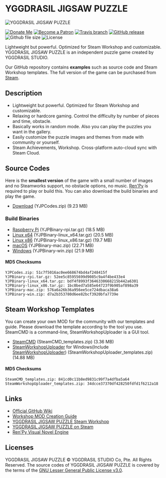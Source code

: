 # YGGDRASIL JIGSAW PUZZLE
![YGGDRASIL JIGSAW PUZZLE](https://yggdrasil-studio.github.io/YGGDRASIL-JIGSAW-PUZZLE/yggdrasil-jigsaw-puzzle-steam-main.png)

[![Donate Me](https://img.shields.io/badge/Built%20by-Lee%20Yunseok-purple.svg?style=popout&logo=paypal&maxAge=999999)](https://paypal.me/leeyunseok) [![Become a Patron](https://img.shields.io/badge/Become%20a-Patron-f96854.svg?style=popout&logo=Patreon&maxAge=999999)](https://www.patreon.com/bePatron?u=347743) [![Travis branch](https://img.shields.io/travis/YGGDRASIL-STUDIO/YGGDRASIL-JIGSAW-PUZZLE/master.svg?style=popout&logo=travis&maxAge=999999)](https://travis-ci.org/YGGDRASIL-STUDIO/YGGDRASIL-JIGSAW-PUZZLE) [![GitHub release](https://img.shields.io/github/release/YGGDRASIL-STUDIO/YGGDRASIL-JIGSAW-PUZZLE.svg?style=popout&logo=github)](https://github.com/YGGDRASIL-STUDIO/YGGDRASIL-JIGSAW-PUZZLE/releases) ![Github file size](https://img.shields.io/github/release-date/YGGDRASIL-STUDIO/YGGDRASIL-JIGSAW-PUZZLE.svg?style=popout&logo=github) ![License](https://img.shields.io/github/license/YGGDRASIL-STUDIO/YGGDRASIL-JIGSAW-PUZZLE.svg?style=popout&logo=github)

Lightweight but powerful. Optimized for Steam Workshop and customizable. YGGDRASIL JIGSAW PUZZLE is an independent puzzle game created by YGGDRASIL STUDIO.

Our GitHub repository contains **examples** such as source code and Steam Workshop templates. The full version of the game can be purchased from [Steam](https://store.steampowered.com/app/1045400/YGGDRASIL_JIGSAW_PUZZLE/).

## Description
* Lightweight but powerful. Optimized for Steam Workshop and customizable.
* Relaxing or hardcore gaming. Control the difficulty by number of pieces and time, obstacle.
* Basically works in random mode. Also you can play the puzzles you want in the gallery.
* Easily customize the puzzle images and themes from made with community or yourself.
* Steam Achievements, Workshop. Cross-platform auto-cloud sync with Steam Cloud.

## Source Codes
Here is the **smallest version** of the game with a small number of images and no Steamworks support, no obstacle options, no music. [Ren'Py](https://renpy.org) is required to play or build this. You can also download the build binaries and play the game.

* [Download](https://github.com/YGGDRASIL-STUDIO/YGGDRASIL-JIGSAW-PUZZLE/releases/download/V1.0/YJPCodes.zip) (YJPCodes.zip) (9.23 MB)

### Build Binaries
* [Raspberry Pi](https://github.com/YGGDRASIL-STUDIO/YGGDRASIL-JIGSAW-PUZZLE/releases/download/V1.0/YJPBinary-rpi.tar.gz) (YJPBinary-rpi.tar.gz) (18.5 MB)
* [Linux x64](https://github.com/YGGDRASIL-STUDIO/YGGDRASIL-JIGSAW-PUZZLE/releases/download/V1.0/YJPBinary-linux_x64.tar.gz) (YJPBinary-linux_x64.tar.gz) (20.5 MB)
* [Linux x86](https://github.com/YGGDRASIL-STUDIO/YGGDRASIL-JIGSAW-PUZZLE/releases/download/V1.0/YJPBinary-linux_x86.tar.gz) (YJPBinary-linux_x86.tar.gz) (19.7 MB)
* [macOS](https://github.com/YGGDRASIL-STUDIO/YGGDRASIL-JIGSAW-PUZZLE/releases/download/V1.0/YJPBinary-mac.zip) (YJPBinary-mac.zip) (22.71 MB)
* [Windows](https://github.com/YGGDRASIL-STUDIO/YGGDRASIL-JIGSAW-PUZZLE/releases/download/V1.0/YJPBinary-win.zip) (YJPBinary-win.zip) (21.9 MB)

#### MD5 Checksums
```
YJPCodes.zip: 51c7f5016ac0ee668674bd4af248415f
YJPBinary-rpi.tar.gz: 52ee5c85955699d9085c9a4f4be433e4
YJPBinary-linux_x64.tar.gz: bdf4f8993f3646330668215b442a6301
YJPBinary-linux_x86.tar.gz: 1bc0bed7a585e64723f9b905af898a39
YJPBinary-mac.zip: 576a6a26b36a956ee5ce724dbaca38a6
YJPBinary-win.zip: d7a2b353780d6ee82bcf3920bfa7739e
```

## Steam Workshop Templates
You can create your own MOD for the community with our templates and guide. Please download the template according to the tool you use. SteamCMD is a command-line, SteamWorkshopUploader is a GUI tool.
* [SteamCMD](https://github.com/YGGDRASIL-STUDIO/YGGDRASIL-JIGSAW-PUZZLE/releases/download/V1.0/SteamCMD_templates.zip) (SteamCMD_templates.zip) (3.36 MB)
* [SteamWorkshopUploader](https://github.com/YGGDRASIL-STUDIO/YGGDRASIL-JIGSAW-PUZZLE/releases/download/V1.0/SteamWorkshopUploader_templates.zip) for Windows(Include [SteamWorkshopUploader](https://github.com/nihilocrat/SteamWorkshopUploader)) (SteamWorkshopUploader_templates.zip) (14.88 MB)

#### MD5 Checksums
```
SteamCMD_templates.zip: 841cd0c11b8ed9831c99f7a4dfba5a64
SteamWorkshopUploader_templates.zip: 34dcce37370df428250fdfd1f6212a18
```

## Links
* [Official GitHub Wiki](https://github.com/YGGDRASIL-STUDIO/YGGDRASIL-JIGSAW-PUZZLE/wiki)
* [Workshop MOD Creation Guide](https://steamcommunity.com/sharedfiles/filedetails/?id=1706791845)
* [YGGDRASIL JIGSAW PUZZLE Steam Workshop](https://steamcommunity.com/app/1045400/workshop/)
* [YGGDRASIL JIGSAW PUZZLE on Steam](https://store.steampowered.com/app/1045400/YGGDRASIL_JIGSAW_PUZZLE/)
* [Ren'Py Visual Novel Engine](https://renpy.org)

## Licenses
YGGDRASIL JIGSAW PUZZLE © YGGDRASIL STUDIO Co, Pte. All Rights Reserved. The source codes of YGGDRASIL JIGSAW PUZZLE is covered by the terms of the [GNU Lesser General Public License v3.0](https://github.com/YGGDRASIL-STUDIO/YGGDRASIL-JIGSAW-PUZZLE/blob/master/LICENSE).